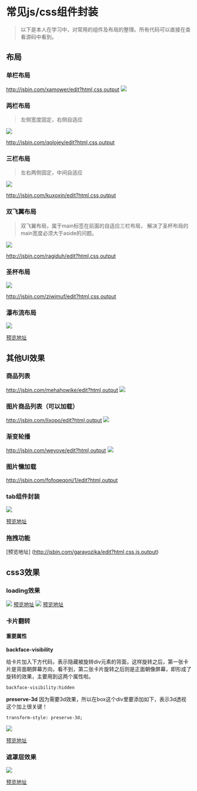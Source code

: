 # 常见js/css组件封装

>以下是本人在学习中，对常用的组件及布局的整理。所有代码可以直接在查看源码中看到。

## 布局
### 单栏布局
http://jsbin.com/xamower/edit?html,css,output
![](media/15055321001835/15055494502786.jpg)
### 两栏布局
>左侧宽度固定，右侧自适应

![](media/15055321001835/15057201974373.jpg)

http://jsbin.com/qolojey/edit?html,css,output

### 三栏布局

>左右两侧固定，中间自适应

![](media/15055321001835/15057203057528.jpg)



http://jsbin.com/kuxoxin/edit?html,css,output
### 双飞翼布局

> 双飞翼布局，属于main标签在前面的自适应三栏布局，
        解决了圣杯布局的main宽度必须大于aside的问题。
        
![](media/15055321001835/15057203697953.jpg)


http://jsbin.com/ragiduh/edit?html,css,output
### 圣杯布局

![](media/15055321001835/15057211025010.jpg)

http://jsbin.com/ziwimuf/edit?html,css,output

### 瀑布流布局

![](media/15055321001835/15057211798307.jpg)


[预览地址]()

## 其他UI效果

### 商品列表
http://jsbin.com/mehahowike/edit?html,output
![](media/15055321001835/15055496331935.jpg)
### 图片商品列表（可以加载）
http://jsbin.com/lixopo/edit?html,output
![](media/15055321001835/15055497053339.jpg)

### 渐变轮播
http://jsbin.com/weyove/edit?html,output
![](media/15055321001835/15055498239088.jpg)
### 图片懒加载
http://jsbin.com/fofoqeqoni/1/edit?html,output

### tab组件封装
![](media/15055321001835/15057208571568.jpg)

[预览地址]()

### 拖拽功能

[预览地址]
(http://jsbin.com/garayozika/edit?html,css,js,output)


## css3效果

### loading效果
![](media/15055321001835/15057206538189.jpg)
[预览地址]()
![](media/15055321001835/15057206834858.jpg)
[预览地址]()

### 卡片翻转
#### 重要属性
**backface-visibility**

给卡片加入下方代码，表示隐藏被旋转div元素的背面，这样旋转之后，第一张卡片是背面朝屏幕方向，看不到，第二张卡片旋转之后则是正面朝像屏幕，即形成了旋转的效果，主要用到这两个属性啦。

```
backface-visibility:hidden
```

**preserve-3d**
因为需要3d效果，所以在box这个div里要添加如下，表示3d透视
这个加上很关键！

```
transform-style: preserve-3d;
```
![](media/15055321001835/15057058117775.jpg)

[预览地址]()

### 遮罩层效果

![](media/15055321001835/15057209548753.jpg)

[预览地址]()


